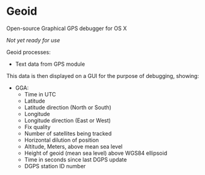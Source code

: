 # Geoid
Open-source Graphical GPS debugger for OS X

*Not yet ready for use*

Geoid processes:
- Text data from GPS module

This data is then displayed on a GUI for the purpose of debugging, showing:
- GGA:
  - Time in UTC
  - Latitude
  - Latitude direction (North or South)
  - Longitude
  - Longitude direction (East or West)
  - Fix quality
  - Number of satellites being tracked
  - Horizontal dilution of position
  - Altitude, Meters, above mean sea level
  - Height of geoid (mean sea level) above WGS84 ellipsoid
  - Time in seconds since last DGPS update
  - DGPS station ID number
